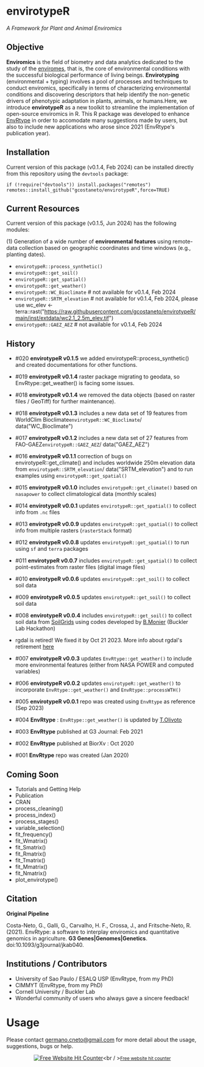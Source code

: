# envirotypeR
*A Framework for Plant and Animal Enviromics*


## Objective

**Enviromics** is the field of biometry and data analytics dedicated to the study of the [enviromes](https://en.wikipedia.org/wiki/Envirome), that is, the core of environmental conditions with the successful biological performance of living beings. **Envirotyping** (environmental + typing) involves a pool of processes and techniques to conduct enviromics, specifically in terms of characterizing environmental conditions and discovering descriptors that help identify the non-genetic drivers of phenotypic adaptation in plants, animals, or humans.Here, we introduce **envirotypeR** as a new toolkit to streamline the implementation of open-source enviromics in R. This R package was developed to enhance [EnvRtype](https://github.com/allogamous/EnvRtype) in order to accomodate many suggestions made by users, but also to include new applications who arose since 2021 (EnvRtype's publication year).


## Installation 

Current version of this package (v0.1.4, Feb 2024)  can be installed directly from this repository
using the `devtools` package:

```
if (!require("devtools")) install.packages("remotes")
remotes::install_github("gcostaneto/envirotypeR",force=TRUE)
```

## Current Resources

Current version of this package (v0.1.5, Jun 2024) has the following modules: 

(1) Generation of a wide number of **environmental features** using remote-data collection based on geographic coordinates and time windows (e.g., planting dates).

* `envirotypeR::process_synthetic()`
* `envirotypeR::get_soil()`
* `envirotypeR::get_spatial()`
* `envirotypeR::get_weather()`
* `envirotypeR::WC_Bioclimate`  # not available for  v0.1.4, Feb 2024
* `envirotypeR::SRTM_elevation` # not available for  v0.1.4, Feb 2024, please use  wc_elev <- terra::rast("https://raw.githubusercontent.com/gcostaneto/envirotypeR/main/inst/extdata/wc2.1_2.5m_elev.tif")
* `envirotypeR::GAEZ_AEZ`       # not available for  v0.1.4, Feb 2024

## History

* #020 **envirotypeR v0.1.5**  we added envirotypeR::process_synthetic() and created documentations for other functions.

* #019 **envirotypeR v0.1.4**  raster package migrating to geodata, so EnvRtype::get_weather() is facing some issues.
  
* #018 **envirotypeR v0.1.4**  we removed the data objects (based on raster files / GeoTiff) for further maintenance).
  
* #018 **envirotypeR v0.1.3**  includes a new data set of 19 features from WorldClim Bioclimate`envirotypeR::WC_Bioclimate`/ data("WC_Bioclimate")

* #017 **envirotypeR v0.1.2**  includes a new data set of 27 features from FAO-GAEZ`envirotypeR::GAEZ_AEZ`/ data("GAEZ_AEZ")
  
* #016 **envirotypeR v0.1.1**  correction of bugs on envirotypeR::get_climate() and includes worldwide 250m elevation data from `envirotypeR::SRTM_elevation`/ data("SRTM_elevation") and to run examples using `envirotypeR::get_spatial()`
  
* #015 **envirotypeR v0.1.0** includes `envirotypeR::get_climate()` based on `nasapower` to collect climatological data (monthly scales)
  
* #014 **envirotypeR v0.0.1** updates `envirotypeR::get_spatial()` to collect info from `.nc` files
  
* #013 **envirotypeR v0.0.9** updates `envirotypeR::get_spatial()` to collect info from multiple rasters (`rasterStack` format)
 
* #012 **envirotypeR v0.0.8** updates `envirotypeR::get_spatial()` to run using `sf` and `terra` packages
  
* #011 **envirotypeR v0.0.7** includes `envirotypeR::get_spatial()` to collect point-estimates from raster files (digital image files)
  
* #010 **envirotypeR v0.0.6** updates `envirotypeR::get_soil()` to collect soil data
  
* #009 **envirotypeR v0.0.5** updates `envirotypeR::get_soil()` to collect soil data
  
* #008 **envirotypeR v0.0.4** includes `envirotypeR::get_soil()` to collect soil data from [SoilGrids](https://soilgrids.org/) using codes developed by [B.Monier](https://github.com/btmonier) (Buckler Lab Hackathon)
  
* rgdal is retired! We fixed it by Oct 21 2023. More info about rgdal's retirement [here](https://r-spatial.org/r/2022/04/12/evolution.html)

* #007 **envirotypeR v0.0.3** updates `EnvRtype::get_weather()` to include more environmental features (either from NASA POWER and computed variables)
  
* #006 **envirotypeR v0.0.2** updates `envirotypeR::get_weather()` to incorporate  `EnvRtype::get_weather()` and `EnvRtype::processWTH()`

* #005 **envirotypeR v0.0.1** repo was created using `EnvRtype` as reference (Sep 2023)

* #004 **EnvRtype** : `EnvRtype::get_weather()`  is updated by [T.Olivoto](https://github.com/TiagoOlivoto)

* #003 **EnvRtype** published at G3 Journal: Feb 2021
  
* #002 **EnvRtype** published at BiorXv : Oct 2020

* #001 **EnvRtype** repo was created (Jan 2020)

## Coming Soon

* Tutorials and Getting Help
* Publication
* CRAN
* process_cleaning()
* process_index()
* process_stages()
* variable_selection()
* fit_frequency()
* fit_Wmatrix()
* fit_Smatrix() 
* fit_Rmatrix()
* fit_Tmatrix() 
* fit_Mmatrix() 
* fit_Nmatrix() 
* plot_envirotype()


## Citation

**Original Pipeline**

Costa-Neto, G., Galli, G., Carvalho, H. F., Crossa, J., and Fritsche-Neto, R. (2021). EnvRtype: a software to interplay enviromics and quantitative genomics in agriculture. **G3 Genes|Genomes|Genetics**. doi:10.1093/g3journal/jkab040.

## Institutions / Contributors

* University of Sao Paulo / ESALQ USP (EnvRtype, from my PhD)
* CIMMYT (EnvRtype, from my PhD)
* Cornell University / Buckler Lab
* Wonderful community of users who always gave a sincere feedback!
  
# Usage

Please contact <germano.cneto@gmail.com> for more detail about the usage, suggestions, bugs or help.

<div align='center'>
  
<a href='https://www.free-website-hit-counter.com'><img src='https://www.free-website-hit-counter.com/c.php?d=9&id=159092&s=1' border='0' alt='Free Website Hit Counter'></a><br / ><small><a href='https://www.free-website-hit-counter.com' title="Free Website Hit Counter">Free website hit counter</a></small>

</div>


